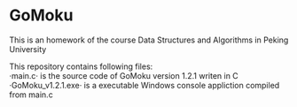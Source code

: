 # GoMoku
This is an homework of the course Data Structures and Algorithms in Peking University

This repository contains following files:  
·main.c· is the source code of GoMoku version 1.2.1 writen in C  
·GoMoku_v1.2.1.exe· is a executable Windows console appliction compiled from main.c  
